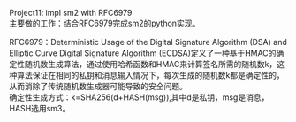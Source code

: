 Project11: impl sm2 with RFC6979  
主要做的工作：结合RFC6979完成sm2的python实现。  

RFC6979：Deterministic Usage of the Digital Signature Algorithm (DSA) and Elliptic Curve Digital Signature Algorithm (ECDSA)定义了一种基于HMAC的确定性随机数生成算法，通过使用哈希函数和HMAC来计算签名所需的随机数k，这种算法保证在相同的私钥和消息输入情况下，每次生成的随机数k都是确定性的，从而消除了传统随机数生成器可能导致的安全问题。  
确定性生成方式：k=SHA256(d+HASH(msg)),其中d是私钥，msg是消息，HASH选用sm3。    
